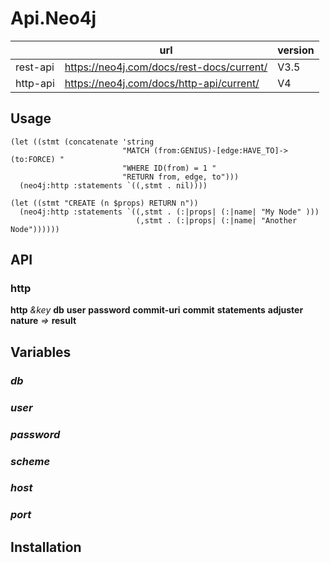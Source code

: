 # Api.Neo4j

|          | url                                       | version |
|----------|-------------------------------------------|---------|
| rest-api | https://neo4j.com/docs/rest-docs/current/ | V3.5    |
| http-api | https://neo4j.com/docs/http-api/current/  | V4      |

## Usage

```
(let ((stmt (concatenate 'string
                         "MATCH (from:GENIUS)-[edge:HAVE_TO]->(to:FORCE) "
                         "WHERE ID(from) = 1 "
                         "RETURN from, edge, to")))
  (neo4j:http :statements `((,stmt . nil))))
```

```
(let ((stmt "CREATE (n $props) RETURN n"))
  (neo4j:http :statements `((,stmt . (:|props| (:|name| "My Node" )))
                            (,stmt . (:|props| (:|name| "Another Node"))))))
```

## API

### http

**http** _&key_ **db** **user** **password** **commit-uri** **commit** **statements** **adjuster** **nature** _=>_ **result**

## Variables

### *db*

### *user*

### *password*

### *scheme*

### *host*

### *port*

## Installation
